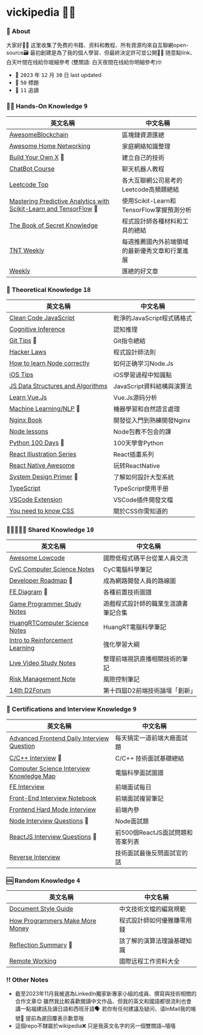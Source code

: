 # vickipedia 🐺🌐
### 📒 About
大家好👋🏻 这里收集了免费的书籍、资料和教程、所有資源均來自互聯網open-source🗃️ 最初創建是為了我的個人學習、但最終決定許可並公開🙌🏻 随意點link、白天叶間在线給你珉細參考 (雙關語: 白天夜間在线給你明細參考)🤓 
- 📆 <kbd>2023</kbd> 年 <kbd>12</kbd> 月 <kbd>30</kbd> 日 last updated
- 🔖 <kbd>50</kbd> 標題
- 💓 <kbd>11</kbd> 追讀
  
### 🖐🏻 Hands-On Knowledge <kbd>9</kbd>
| 英文名稱 | 中文名稱 |
| -- | -- |
| [AwesomeBlockchain](https://github.com/dily3825002/awesome-blockchain) | 區塊鏈資源匯總 |
| [Awesome Home Networking](https://github.com/blanboom/awesome-home-networking-cn) | 家庭網絡知識整理 |
| [Build Your Own X](https://github.com/codecrafters-io/build-your-own-x) 💓 | 建立自己的技術 |
| [ChatBot Course](https://github.com/lcdevelop/ChatBotCourse) | 聊天机器人教程 |
| [Leetcode Top](https://github.com/afatcoder/LeetcodeTop) | 各大互聯網公司易考的Leetcode高頻題總結 |
| [Mastering Predictive Analytics with Scikit-Learn and TensorFlow](https://github.com/PacktPublishing/Mastering-Predictive-Analytics-with-scikit-learn-and-TensorFlow) 💓 | 使用Scikit-Learn和TensorFlow掌握預測分析 |
| [The Book of Secret Knowledge](https://github.com/trimstray/the-book-of-secret-knowledge) | 程式設計師各種材料和工具的總結 |
| [TNT Weekly](https://github.com/tnfe/TNT-Weekly) | 每週推薦國內外前端領域的最新優秀文章和行業進展 |
| [Weekly](https://github.com/zenany/weekly) | 匯總的好文章 |

### 💭 Theoretical Knowledge <kbd>18</kbd>
| 英文名稱 | 中文名稱 |
| -- | -- |
| [Clean Code JavaScript](https://github.com/ryanmcdermott/clean-code-javascript) | 乾淨的JavaScript程式碼格式 |
| [Cognitive Inference](https://github.com/liuhuanyong/CognitiveInference) | 認知推理 |
| [Git Tips](https://github.com/521xueweihan/git-tips) 💓 | Git指令總結 |
| [Hacker Laws](https://github.com/nusr/hacker-laws-zh) | 程式設計師法則 |
| [How to learn Node correctly](https://github.com/i5ting/How-to-learn-node-correctly) | 如何正确学习Node.Js |
| [iOS Tips](https://github.com/pro648/tips) | iOS學習過程中知識點 | 
| [JS Data Structures and Algorithms](https://github.com/XPoet/js-data-structures-and-algorithms) | JavaScript資料結構與演算法 |
| [Learn Vue.Js](https://github.com/answershuto/learnVue) | Vue.Js源码分析 |
| [Machine Learning/NLP](https://github.com/NLP-LOVE/ML-NLP) 💓 | 機器學習和自然語言處理 |
| [Nginx Book](https://github.com/taobao/nginx-book) | 開發從入門到熟練開發Nginx |
| [Node lessons](https://github.com/alsotang/node-lessons) | Node包教不包会的課 |
| [Python 100 Days](https://github.com/jackfrued/Python-100-Days) 💓 | 100天學會Python |
| [React Illustration Series](https://github.com/7kms/react-illustration-series) | React插畫系列 |
| [React Native Awesome](https://github.com/crazycodeboy/react-native-awesome) | 玩转ReactNative |
| [System Design Primer](https://github.com/donnemartin/system-design-primer) 💓 | 了解如何設計大型系統 | 
| [TypeScript](https://github.com/zhongsp/TypeScript) | TypeScript使用手册 |
| [VSCode Extension](https://github.com/Liiked/VS-Code-Extension-Doc-ZH) | VSCode插件開發文檔 |
| [You need to know CSS](https://github.com/l-hammer/You-need-to-know-css) | 關於CSS你需知道的 |

### 👨🏻‍🤝‍👩🏻 Shared Knowledge <kbd>10</kbd>
| 英文名稱 | 中文名稱 |
| -- | -- |
| [Awesome Lowcode](https://github.com/taowen/awesome-lowcode) | 國際低程式碼平台從業人員交流 |
| [CyC Computer Science Notes](https://github.com/CyC2018/CS-Notes) | CyC電腦科學筆記 |
| [Developer Roadmap](https://github.com/kamranahmedse/developer-roadmap) 💓 | 成為網路開發人員的路線圖 |
| [FE Diagram](https://github.com/tnfe/FEDiagram) 💓 | 各種前置技術圖譜 |
| [Game Programmer Study Notes](https://github.com/QianMo/Game-Programmer-Study-Notes) | 遊戲程式設計師的職業生涯讀書筆記合集 |
| [HuangRTComputer Science Notes](https://github.com/huangrt01/CS-Notes) | HuangRT電腦科學筆記 | 
| [Intro to Reinforcement Learning](https://github.com/zhoubolei/introRL) | 強化學習大綱 |
| [Live Video Study Notes](https://github.com/zhw2590582/live-video-study-notes) | 整理前端視訊直播相關技術的筆記 | 
| [Risk Management Note](https://github.com/WalterInSH/risk-management-note) | 風險控制筆記 |
| [14th D2Forum](https://github.com/d2forum/14th) | 第十四屆D2前端技術論壇「創新」 |

### 💼 Certifications and Interview Knowledge <kbd>9</kbd>
| 英文名稱 | 中文名稱 |
| -- | -- |
| [Advanced Frontend Daily Interview Question](https://github.com/Advanced-Frontend/Daily-Interview-Question) | 每天搞定一道前端大廠面試題 |
| [C/C++ Interview](https://github.com/huihut/interview) 💓 | C/C++ 技術面試基礎總結 |
| [Computer Science Interview Knowledge Map](https://github.com/InterviewMap/CS-Interview-Knowledge-Map) | 電腦科學面試圖譜 |
| [FE Interview](https://github.com/haizlin/fe-interview) | 前端面试每日 |
| [Front-End Interview Notebook](https://github.com/CavsZhouyou/Front-End-Interview-Notebook) | 前端面試複習筆記 |
| [Frontend Hard Mode Interview](https://github.com/coffe1891/frontend-hard-mode-interview) | 前端內參 |
| [Node Interview Questions](https://github.com/jimuyouyou/node-interview-questions) 💓 | Node面試題 |
| [ReactJS Interview Questions](https://github.com/sudheerj/reactjs-interview-questions) 💓 | 前500個ReactJS面試問題和答案列表 |
| [Reverse Interview](https://github.com/viraptor/reverse-interview) | 技術面試最後反問面試官的話 |

### 🆒 Random Knowledge <kbd>4</kbd>
| 英文名稱 | 中文名稱 |
| -- | -- |
| [Document Style Guide](https://github.com/ruanyf/document-style-guide) | 中文技術文檔的編寫規範 |
| [How Programmers Make More Money](https://github.com/easychen/howto-make-more-money) | 程式設計師如何優雅賺零用錢 |
| [Reflection Summary](https://github.com/nosuggest/Reflection_Summary) 💓| 該了解的演算法理論基礎知識 |
| [Remote Working](https://github.com/greatghoul/remote-working) | 國際远程工作资料大全 |

### ‼️ Other Notes
- 截至2023年11月我被選為LinkedIn獨家新專家小組的成員、撰寫與技術相關的合作文章😊 雖然我比較喜歡閱讀中文作品、但我的英文和國語都很流利也會講一點福建話及讀日語和西班牙語🗣️ 若你有任何建議及疑问、请InMail我的帳號📮 提前為遲回覆表示歉意哦
- 這個repo不隸屬於wikipedia❌ 只是我英文名字的另一個雙關語~嘻嘻 
